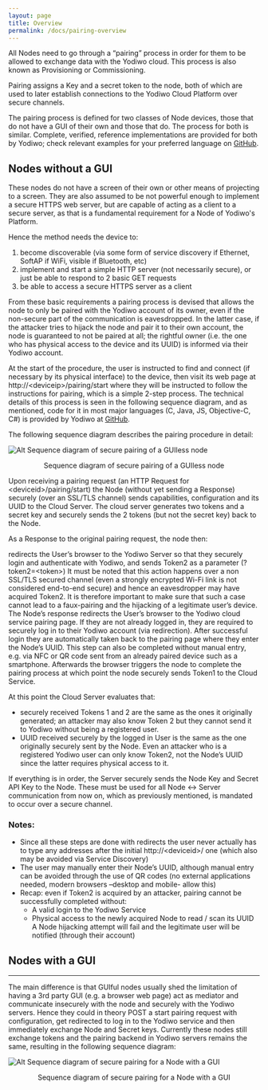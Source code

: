 ```yaml
---
layout: page
title: Overview
permalink: /docs/pairing-overview
---
```


All Nodes need to go through a “pairing” process in order for them to be allowed to exchange data with the Yodiwo cloud. This process is also known as Provisioning or Commissioning.

Pairing assigns a Key and a secret token to the node, both of which are used to later establish connections to the Yodiwo Cloud Platform over secure channels.

The pairing process is defined for two classes of Node devices, those that do not have a GUI of their own and those that do. The process for both is similar. Complete, verified, reference implementations are provided for both by Yodiwo; check relevant examples for your preferred language on [GitHub](https://github.com/yodiwo/plegma).

## Nodes without a GUI

These nodes do not have a screen of their own or other means of projecting to a screen. They are also assumed to be not powerful enough to implement a secure HTTPS web server, but are capable of acting as a client to a secure server, as that is a fundamental requirement for a Node of Yodiwo's Platform.

Hence the method needs the device to:

1. become discoverable (via some form of service discovery if Ethernet, SoftAP if WiFi, visible if Bluetooth, etc)
2. implement and start a simple HTTP server (not necessarily secure), or just be able to respond to 2 basic GET requests
3. be able to access a secure HTTPS server as a client

From these basic requirements a pairing process is devised that allows the node to only be paired with the Yodiwo account of its owner, even if the non-secure part of the communication is eavesdropped. In the latter case, if the attacker tries to hijack the node and pair it to their own account, the node is guaranteed to not be paired at all; the rightful owner (i.e. the one who has physical access to the device and its UUID) is informed via their Yodiwo account.

At the start of the procedure, the user is instructed to find and connect (if necessary by its physical interface) to the device, then visit its web page at http://\<deviceip\>/pairing/start where they will be instructed to follow the instructions for pairing, which is a simple 2-step process.
The technical details of this process is seen in the following sequence diagram, and as mentioned, code for it in most major languages (C, Java, JS, Objective-C, C#) is provided by Yodiwo at [GitHub](https://github.com/yodiwo/plegma).

The following sequence diagram describes the pairing procedure in detail:

![Alt Sequence diagram of secure pairing of a GUIless node]({{site.url}}/assets/images/yodi-tech-doc-pairing_v2.0.png)
<center><figcaption>Sequence diagram of secure pairing of a GUIless node</figcaption></center>

Upon receiving a pairing request (an HTTP Request for \<deviceid\>/pairing/start) the Node (without yet sending a Response) securely (over an SSL/TLS channel) sends capabilities, configuration and its UUID to the Cloud Server. The cloud server generates two tokens and a secret key and securely sends the 2 tokens (but not the secret key) back to the Node.

As a Response to the original pairing request, the node then:

redirects the User’s browser to the Yodiwo Server so that they securely login and authenticate with Yodiwo, and
sends Token2 as a parameter (?token2=\<token\>)
It must be noted that this action happens over a non SSL/TLS secured channel (even a strongly encrypted Wi-Fi link is not considered end-to-end secure) and hence an eavesdropper may have acquired Token2. It is therefore important to make sure that such a case cannot lead to a faux-pairing and the hijacking of a legitimate user’s device.
The Node’s response redirects the User’s browser to the Yodiwo cloud service pairing page. If they are not already logged in, they are required to securely log in to their Yodiwo account (via redirection). After successful login they are automatically taken back to the pairing page where they enter the Node’s UUID. This step can also be completed without manual entry, e.g. via NFC or QR code sent from an already paired device such as a smartphone.
Afterwards the browser triggers the node to complete the pairing process at which point the node securely sends Token1 to the Cloud Service.

At this point the Cloud Server evaluates that:

* securely received Tokens 1 and 2 are the same as the ones it originally generated; an attacker may also know Token 2 but they cannot send it to Yodiwo without being a registered user.
* UUID received securely by the logged in User is the same as the one originally securely sent by the Node. Even an attacker who is a registered Yodiwo user can only know Token2, not the Node’s UUID since the latter requires physical access to it.

If everything is in order, the Server securely sends the Node Key and Secret API Key to the Node. These must be used for all Node <-> Server communication from now on, which as previously mentioned, is mandated to occur over a secure channel.


<div ng-switch-when="callout">
    <div class="block-callout block-show-callout  type-info block-show-callout  type-info" type="section.type" ng-model="section.data">
        <h3>
            <i class="fa fa-info-circle on" title="Info"></i>
            <span>Notes:</span>
        </h3>
        <div marked="data.body" class="ng-isolate-scope">
            <ul>
                <li>Since all these steps are done with redirects the user never actually has to type any addresses after the initial http://&lt;deviceid&gt;/ one (which also may be avoided via Service Discovery)</li>
                <li>The user may manually enter their Node’s UUID, although manual entry can be avoided through the use of QR codes (no external applications needed, modern browsers –desktop and mobile- allow this)</li>
                <li>Recap: even if Token2 is acquired by an attacker, pairing cannot be successfully completed without:<ul>
                <li>A valid login to the Yodiwo Service</li>
                <li>Physical access to the newly acquired Node to read / scan its UUID<br>A Node hijacking attempt will fail and the legitimate user will be notified (through their account)</li>
                </ul>
                </li>
            </ul>
        </div>
    </div>
</div>

## Nodes with a GUI
<hr />
The main difference is that GUIful nodes usually shed the limitation of having a 3rd party GUI (e.g. a browser web page) act as mediator and communicate insecurely with the node and securely with the Yodiwo servers.
Hence they could in theory POST a start pairing request with configuration, get redirected to log in to the Yodiwo service and then immediately exchange Node and Secret keys. Currently these nodes still exchange tokens and the pairing backend in Yodiwo servers remains the same, resulting in the following sequence diagram:

![Alt Sequence diagram of secure pairing for a Node with a GUI]({{site.url}}/assets/images/yodi-tech-doc-pairing_v2.0_withgui.png)
<center><figcaption>Sequence diagram of secure pairing for a Node with a GUI</figcaption></center>
